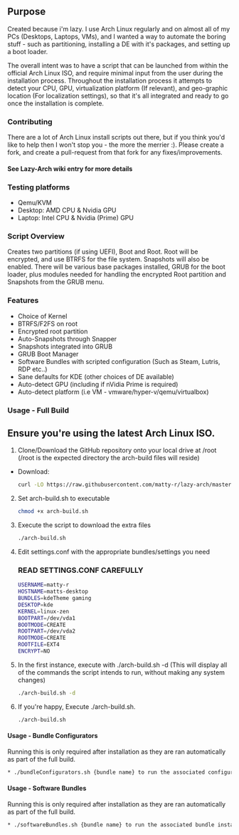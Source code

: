 ## Purpose

Created because i'm lazy. I use Arch Linux regularly and on almost all of my PCs (Desktops, Laptops, VMs), and I wanted a way to automate the boring stuff - such as partitioning, installing a DE with it's packages, and setting up a boot loader. 

The overall intent was to have a script that can be launched from within the official Arch Linux ISO, and require minimal input from the user during the installation process. Throughout the installation process it attempts to detect your CPU, GPU, virtualization platform (If relevant), and geo-graphic location (For localization settings), so that it's all integrated and ready to go once the installation is complete.

### Contributing

There are a lot of Arch Linux install scripts out there, but if you think you'd like to help then I won't stop you - the more the merrier :). Please create a fork, and create a pull-request from that fork for any fixes/improvements.

#### See Lazy-Arch wiki entry for more details

### Testing platforms

* Qemu/KVM
* Desktop: AMD CPU & Nvidia GPU
* Laptop: Intel CPU & Nvidia (Prime) GPU

### Script Overview

Creates two partitions (if using UEFI), Boot and Root. Root will be encrypted, and use BTRFS for the file system. Snapshots will also be enabled. There will be various base packages installed, GRUB for the boot loader, plus modules needed for handling the encrypted Root partition and Snapshots from the GRUB menu.

### Features
* Choice of Kernel
* BTRFS/F2FS on root
* Encrypted root partition
* Auto-Snapshots through Snapper
* Snapshots integrated into GRUB
* GRUB Boot Manager
* Software Bundles with scripted configuration (Such as Steam, Lutris, RDP etc..)
* Sane defaults for KDE (other choices of DE available)
* Auto-detect GPU (including if nVidia Prime is required)
* Auto-detect platform (i.e VM - vmware/hyper-v/qemu/virtualbox)

### Usage - Full Build

## Ensure you're using the latest Arch Linux ISO.

1. Clone/Download the GitHub repository onto your local drive at /root (/root is the expected directory the arch-build files will reside)

* Download:
    ```sh
    curl -LO https://raw.githubusercontent.com/matty-r/lazy-arch/master/arch-build.sh
    ```
    
2. Set arch-build.sh to executable
    ```sh
    chmod +x arch-build.sh
    ```

3. Execute the script to download the extra files
    ```sh
    ./arch-build.sh
    ```

4. Edit settings.conf with the appropriate bundles/settings you need
    ### READ SETTINGS.CONF CAREFULLY
    ```sh
    USERNAME=matty-r
    HOSTNAME=matts-desktop
    BUNDLES=kdeTheme gaming
    DESKTOP=kde
    KERNEL=linux-zen
    BOOTPART=/dev/vda1
    BOOTMODE=CREATE
    ROOTPART=/dev/vda2
    ROOTMODE=CREATE
    ROOTFILE=EXT4
    ENCRYPT=NO
    ```

5. In the first instance, execute with ./arch-build.sh -d (This will display all of the commands the script intends to run, without making any system changes)
    ```sh
    ./arch-build.sh -d
    ```

7. If you're happy, Execute ./arch-build.sh.
    ```sh
    ./arch-build.sh
    ```

#### Usage - Bundle Configurators
Running this is only required after installation as they are ran automatically as part of the full build.

```sh
* ./bundleConfigurators.sh {bundle name} to run the associated configurator, example ./bundleConfigurators.sh kde
```
#### Usage - Software Bundles
Running this is only required after installation as they are ran automatically as part of the full build.

```sh
* ./softwareBundles.sh {bundle name} to run the associated bundle installer. Will ask if you want to run the associated configurator if available.
```
